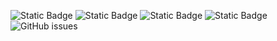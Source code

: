 ![Static Badge](https://img.shields.io/badge/blacklists-60-000000) ![Static Badge](https://img.shields.io/badge/blacklisted-2782425-cc0000) ![Static Badge](https://img.shields.io/badge/whitelisted-2245-00CC00) ![Static Badge](https://img.shields.io/badge/streaming_blacklist-28107-000000) ![GitHub issues](https://img.shields.io/github/issues/fabriziosalmi/blacklists)
